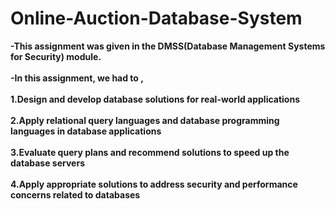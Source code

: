 # Online-Auction-Database-System

**-This assignment was given in the DMSS(Database Management Systems for Security) module.<br><br>
-In this assignment, we had to ,<br><br>
 1.Design and develop database solutions for real-world applications<br><br>
 2.Apply relational query languages and database programming languages in database applications<br><br>
 3.Evaluate query plans and recommend solutions to speed up the database servers<br><br>
 4.Apply appropriate solutions to address security and performance concerns related to databases<br><br>**
